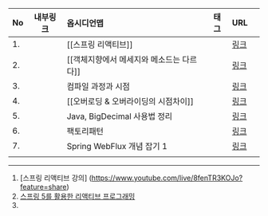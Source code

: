 
| No  | 내부링크 | 옵시디언맵                                | 태그 | URL                                                                                                                                 |     |
| --- | -------- |:----------------------------------------- | ---- |:----------------------------------------------------------------------------------------------------------------------------------- | --- |
| 1.  |          | [[스프링 리액티브]]                       |      | [링크](https://velog.io/@hiy7030/Spring-WebFlux-%EB%A6%AC%EC%95%A1%ED%8B%B0%EB%B8%8C-%ED%94%84%EB%A1%9C%EA%B7%B8%EB%9E%98%EB%B0%8D) |     |
| 2.  |          | [[객체지향에서 메세지와 메소드는 다르다]] |      | [링크](https://soongjamm.tistory.com/133)                                                                                           |     |
| 3.  |          | 컴파일 과정과 시점                        |      | [링크](https://velog.io/@moonlt93/%EC%BB%B4%ED%8C%8C%EC%9D%BC-%EC%8B%9C%EC%A0%90-%EB%9F%B0%ED%83%80%EC%9E%84-%EC%8B%9C%EC%A0%90)    |     |
| 4.  |          | [[오버로딩 & 오버라이딩의 시점차이]]      |      | [링크](https://sungman.tistory.com/9)                                                                                               |     |
| 5.  |          | Java, BigDecimal 사용법 정리              |      | [링크](https://jsonobject.tistory.com/466)                                                                                          |     |
| 6.  |          | 팩토리패턴                                |      | [링크](https://bcp0109.tistory.com/367)                                                                                             |     |
| 7.  |          | Spring WebFlux 개념 잡기 1                |      | [링크](https://jogeum.net/30)                                                                                                       |     |
|     |          |                                           |      |                                                                                                                                     |     |

---

1. [스프링 리액티브 강의] (https://www.youtube.com/live/8fenTR3KOJo?feature=share)
2. [스프링 5를 활용한 리액티브 프로그래밍](https://hanseul1.github.io/book/development/spring/BOOK-4-%EC%8A%A4%ED%94%84%EB%A7%81-5%EB%A5%BC-%ED%99%9C%EC%9A%A9%ED%95%9C-%EB%A6%AC%EC%95%A1%ED%8B%B0%EB%B8%8C-%ED%94%84%EB%A1%9C%EA%B7%B8%EB%9E%98%EB%B0%8D(1)/)
3. 